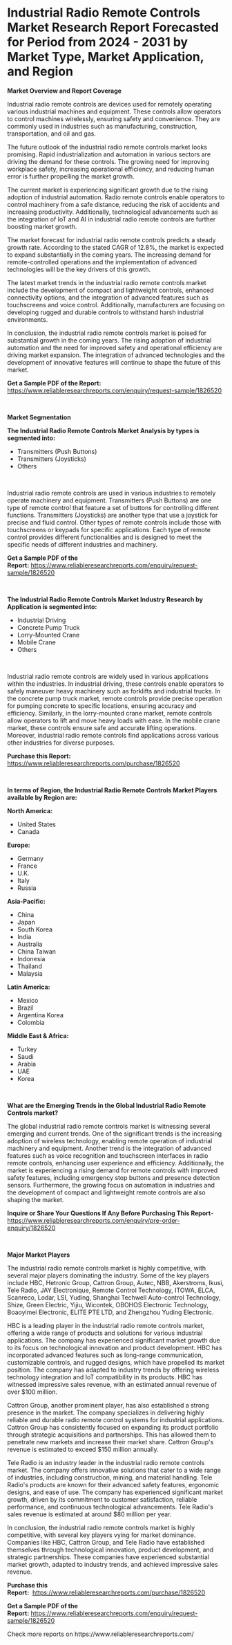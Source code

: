 <p><h1>Industrial Radio Remote Controls Market Research Report Forecasted for Period from 2024 -  2031 by Market Type, Market Application, and Region</h1></p><p><strong>Market Overview and Report Coverage</strong></p>
<p><p>Industrial radio remote controls are devices used for remotely operating various industrial machines and equipment. These controls allow operators to control machines wirelessly, ensuring safety and convenience. They are commonly used in industries such as manufacturing, construction, transportation, and oil and gas.</p><p>The future outlook of the industrial radio remote controls market looks promising. Rapid industrialization and automation in various sectors are driving the demand for these controls. The growing need for improving workplace safety, increasing operational efficiency, and reducing human error is further propelling the market growth.</p><p>The current market is experiencing significant growth due to the rising adoption of industrial automation. Radio remote controls enable operators to control machinery from a safe distance, reducing the risk of accidents and increasing productivity. Additionally, technological advancements such as the integration of IoT and AI in industrial radio remote controls are further boosting market growth.</p><p>The market forecast for industrial radio remote controls predicts a steady growth rate. According to the stated CAGR of 12.8%, the market is expected to expand substantially in the coming years. The increasing demand for remote-controlled operations and the implementation of advanced technologies will be the key drivers of this growth.</p><p>The latest market trends in the industrial radio remote controls market include the development of compact and lightweight controls, enhanced connectivity options, and the integration of advanced features such as touchscreens and voice control. Additionally, manufacturers are focusing on developing rugged and durable controls to withstand harsh industrial environments.</p><p>In conclusion, the industrial radio remote controls market is poised for substantial growth in the coming years. The rising adoption of industrial automation and the need for improved safety and operational efficiency are driving market expansion. The integration of advanced technologies and the development of innovative features will continue to shape the future of this market.</p></p>
<p><strong>Get a Sample PDF of the Report:</strong> <a href="https://www.reliableresearchreports.com/enquiry/request-sample/1826520">https://www.reliableresearchreports.com/enquiry/request-sample/1826520</a></p>
<p>&nbsp;</p>
<p><strong>Market Segmentation</strong></p>
<p><strong>The Industrial Radio Remote Controls Market Analysis by types is segmented into:</strong></p>
<p><ul><li>Transmitters (Push Buttons)</li><li>Transmitters (Joysticks)</li><li>Others</li></ul></p>
<p>&nbsp;</p>
<p><p>Industrial radio remote controls are used in various industries to remotely operate machinery and equipment. Transmitters (Push Buttons) are one type of remote control that feature a set of buttons for controlling different functions. Transmitters (Joysticks) are another type that use a joystick for precise and fluid control. Other types of remote controls include those with touchscreens or keypads for specific applications. Each type of remote control provides different functionalities and is designed to meet the specific needs of different industries and machinery.</p></p>
<p><strong>Get a Sample PDF of the Report:</strong>&nbsp;<a href="https://www.reliableresearchreports.com/enquiry/request-sample/1826520">https://www.reliableresearchreports.com/enquiry/request-sample/1826520</a></p>
<p>&nbsp;</p>
<p><strong>The Industrial Radio Remote Controls Market Industry Research by Application is segmented into:</strong></p>
<p><ul><li>Industrial Driving</li><li>Concrete Pump Truck</li><li>Lorry-Mounted Crane</li><li>Mobile Crane</li><li>Others</li></ul></p>
<p>&nbsp;</p>
<p><p>Industrial radio remote controls are widely used in various applications within the industries. In industrial driving, these controls enable operators to safely maneuver heavy machinery such as forklifts and industrial trucks. In the concrete pump truck market, remote controls provide precise operation for pumping concrete to specific locations, ensuring accuracy and efficiency. Similarly, in the lorry-mounted crane market, remote controls allow operators to lift and move heavy loads with ease. In the mobile crane market, these controls ensure safe and accurate lifting operations. Moreover, industrial radio remote controls find applications across various other industries for diverse purposes.</p></p>
<p><strong>Purchase this Report:</strong>&nbsp; <a href="https://www.reliableresearchreports.com/purchase/1826520">https://www.reliableresearchreports.com/purchase/1826520</a></p>
<p>&nbsp;</p>
<p><strong>In terms of Region, the Industrial Radio Remote Controls Market Players available by Region are:</strong></p>
<p>
    <p> <strong> North America: </strong>
        <ul>
            <li>United States</li>
            <li>Canada</li>
        </ul>
        </p> 
    <p> <strong> Europe: </strong>
        <ul>
            <li>Germany</li>
            <li>France</li>
            <li>U.K.</li>
            <li>Italy</li>
            <li>Russia</li>
        </ul>
        </p> 
    <p> <strong> Asia-Pacific: </strong>
        <ul>
            <li>China</li>
            <li>Japan</li>
            <li>South Korea</li>
            <li>India</li>
            <li>Australia</li>
            <li>China Taiwan</li>
            <li>Indonesia</li>
            <li>Thailand</li>
            <li>Malaysia</li>
        </ul>
        </p> 
    <p> <strong> Latin America: </strong>
        <ul>
            <li>Mexico</li>
            <li>Brazil</li>
            <li>Argentina Korea</li>
            <li>Colombia</li>
        </ul>
        </p> 
    <p> <strong> Middle East & Africa: </strong>
        <ul>
            <li>Turkey</li>
            <li>Saudi</li>
            <li>Arabia</li>
            <li>UAE</li>
            <li>Korea</li>
        </ul>
    </p>
    </p>
<p>&nbsp;</p>
<p><strong>What are the Emerging Trends in the Global Industrial Radio Remote Controls market?</strong></p>
<p><p>The global industrial radio remote controls market is witnessing several emerging and current trends. One of the significant trends is the increasing adoption of wireless technology, enabling remote operation of industrial machinery and equipment. Another trend is the integration of advanced features such as voice recognition and touchscreen interfaces in radio remote controls, enhancing user experience and efficiency. Additionally, the market is experiencing a rising demand for remote controls with improved safety features, including emergency stop buttons and presence detection sensors. Furthermore, the growing focus on automation in industries and the development of compact and lightweight remote controls are also shaping the market.</p></p>
<p><strong>Inquire or Share Your Questions If Any Before Purchasing This Report</strong>- <a href="https://www.reliableresearchreports.com/enquiry/pre-order-enquiry/1826520">https://www.reliableresearchreports.com/enquiry/pre-order-enquiry/1826520</a></p>
<p>&nbsp;</p>
<p><strong>Major Market Players</strong></p>
<p><p>The industrial radio remote controls market is highly competitive, with several major players dominating the industry. Some of the key players include HBC, Hetronic Group, Cattron Group, Autec, NBB, Akerstroms, Ikusi, Tele Radio, JAY Electronique, Remote Control Technology, ITOWA, ELCA, Scanreco, Lodar, LSI, Yuding, Shanghai Techwell Auto-control Technology, Shize, Green Electric, Yijiu, Wicontek, OBOHOS Electronic Technology, Boaoyimei Electronic, ELITE PTE LTD, and Zhengzhou Yuding Electronic.</p><p>HBC is a leading player in the industrial radio remote controls market, offering a wide range of products and solutions for various industrial applications. The company has experienced significant market growth due to its focus on technological innovation and product development. HBC has incorporated advanced features such as long-range communication, customizable controls, and rugged designs, which have propelled its market position. The company has adapted to industry trends by offering wireless technology integration and IoT compatibility in its products. HBC has witnessed impressive sales revenue, with an estimated annual revenue of over $100 million.</p><p>Cattron Group, another prominent player, has also established a strong presence in the market. The company specializes in delivering highly reliable and durable radio remote control systems for industrial applications. Cattron Group has consistently focused on expanding its product portfolio through strategic acquisitions and partnerships. This has allowed them to penetrate new markets and increase their market share. Cattron Group's revenue is estimated to exceed $150 million annually.</p><p>Tele Radio is an industry leader in the industrial radio remote controls market. The company offers innovative solutions that cater to a wide range of industries, including construction, mining, and material handling. Tele Radio's products are known for their advanced safety features, ergonomic designs, and ease of use. The company has experienced significant market growth, driven by its commitment to customer satisfaction, reliable performance, and continuous technological advancements. Tele Radio's sales revenue is estimated at around $80 million per year.</p><p>In conclusion, the industrial radio remote controls market is highly competitive, with several key players vying for market dominance. Companies like HBC, Cattron Group, and Tele Radio have established themselves through technological innovation, product development, and strategic partnerships. These companies have experienced substantial market growth, adapted to industry trends, and achieved impressive sales revenue.</p></p>
<p><strong>Purchase this Report:</strong>&nbsp;&nbsp;<a href="https://www.reliableresearchreports.com/purchase/1826520">https://www.reliableresearchreports.com/purchase/1826520</a></p>
<p></p>
<p><strong>Get a Sample PDF of the Report:</strong>&nbsp;<a href="https://www.reliableresearchreports.com/enquiry/request-sample/1826520">https://www.reliableresearchreports.com/enquiry/request-sample/1826520</a></p>
<p>Check more reports on https://www.reliableresearchreports.com/</p>